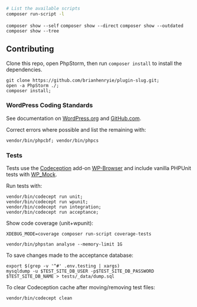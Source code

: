 
```bash
# List the available scripts
composer run-script -l
```

`composer show --self`
`composer show --direct`
`composer show --outdated`
`composer show --tree`



## Contributing

Clone this repo, open PhpStorm, then run `composer install` to install the dependencies.

```
git clone https://github.com/brianhenryie/plugin-slug.git;
open -a PhpStorm ./;
composer install;
```


### WordPress Coding Standards

See documentation on [WordPress.org](https://make.wordpress.org/core/handbook/best-practices/coding-standards/) and [GitHub.com](https://github.com/WordPress/WordPress-Coding-Standards).

Correct errors where possible and list the remaining with:

```
vendor/bin/phpcbf; vendor/bin/phpcs
```

### Tests

Tests use the [Codeception](https://codeception.com/) add-on [WP-Browser](https://github.com/lucatume/wp-browser) and include vanilla PHPUnit tests with [WP_Mock](https://github.com/10up/wp_mock). 

Run tests with:

```
vendor/bin/codecept run unit;
vendor/bin/codecept run wpunit;
vendor/bin/codecept run integration;
vendor/bin/codecept run acceptance;
```

Show code coverage (unit+wpunit):

```
XDEBUG_MODE=coverage composer run-script coverage-tests 
```

```
vendor/bin/phpstan analyse --memory-limit 1G
```

To save changes made to the acceptance database:

```
export $(grep -v '^#' .env.testing | xargs)
mysqldump -u $TEST_SITE_DB_USER -p$TEST_SITE_DB_PASSWORD $TEST_SITE_DB_NAME > tests/_data/dump.sql
```

To clear Codeception cache after moving/removing test files:

```
vendor/bin/codecept clean
```
